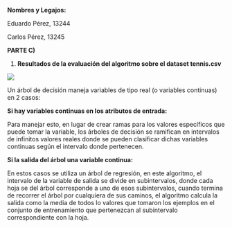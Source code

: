 ﻿**Nombres y Legajos:**

Eduardo Pérez, 13244

Carlos Pérez, 13245

**PARTE C)**

1) **Resultados de la evaluación del algoritmo sobre el dataset tennis.csv**

![](Aspose.Words.dbe1ab4b-e09e-48f9-bab0-5baf70156029.001.png)


Un árbol de decisión maneja variables de tipo real (o variables continuas) en 2 casos:

**Si hay variables continuas en los atributos de entrada:**

Para manejar esto, en lugar de crear ramas para los valores específicos que puede tomar la variable, los árboles de decisión se ramifican en intervalos de infinitos valores reales donde se pueden clasificar dichas variables continuas según el intervalo donde pertenecen.

**Si la salida del árbol una variable continua:**

En estos casos se utiliza un árbol de regresión, en este algoritmo, el intervalo de la variable de salida se divide en subintervalos, donde cada hoja se del árbol corresponde a uno de esos subintervalos, cuando termina de recorrer el árbol por cualquiera de sus caminos, el algoritmo calcula la salida como la media de todos lo valores que tomaron los ejemplos en el conjunto de entrenamiento que pertenezcan al subintervalo correspondiente con la hoja. 
